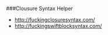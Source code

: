 ###Clousure Syntax Helper
- <http://fuckingclosuresyntax.com/>
- <http://fuckingswiftblocksyntax.com/>
